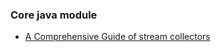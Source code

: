 ### Core java module
* [A Comprehensive Guide of stream collectors](https://pragmaticdeveloper.info/a-comprehensive-guide-of-stream-collectors)
